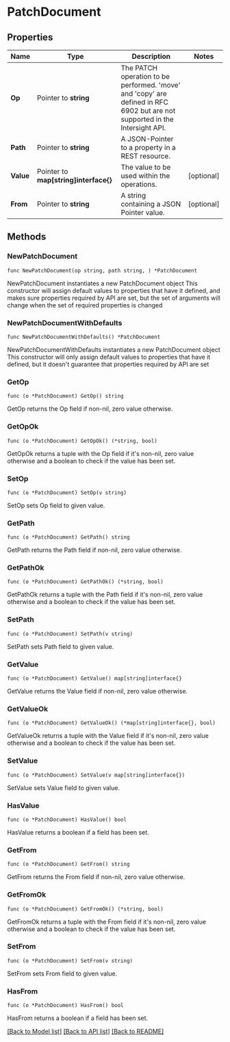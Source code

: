 # PatchDocument

## Properties

Name | Type | Description | Notes
------------ | ------------- | ------------- | -------------
**Op** | Pointer to **string** | The PATCH operation to be performed. &#39;move&#39; and &#39;copy&#39; are defined in RFC 6902 but are not supported in the Intersight API. | 
**Path** | Pointer to **string** | A JSON-Pointer to a property in a REST resource. | 
**Value** | Pointer to **map[string]interface{}** | The value to be used within the operations. | [optional] 
**From** | Pointer to **string** | A string containing a JSON Pointer value. | [optional] 

## Methods

### NewPatchDocument

`func NewPatchDocument(op string, path string, ) *PatchDocument`

NewPatchDocument instantiates a new PatchDocument object
This constructor will assign default values to properties that have it defined,
and makes sure properties required by API are set, but the set of arguments
will change when the set of required properties is changed

### NewPatchDocumentWithDefaults

`func NewPatchDocumentWithDefaults() *PatchDocument`

NewPatchDocumentWithDefaults instantiates a new PatchDocument object
This constructor will only assign default values to properties that have it defined,
but it doesn't guarantee that properties required by API are set

### GetOp

`func (o *PatchDocument) GetOp() string`

GetOp returns the Op field if non-nil, zero value otherwise.

### GetOpOk

`func (o *PatchDocument) GetOpOk() (*string, bool)`

GetOpOk returns a tuple with the Op field if it's non-nil, zero value otherwise
and a boolean to check if the value has been set.

### SetOp

`func (o *PatchDocument) SetOp(v string)`

SetOp sets Op field to given value.


### GetPath

`func (o *PatchDocument) GetPath() string`

GetPath returns the Path field if non-nil, zero value otherwise.

### GetPathOk

`func (o *PatchDocument) GetPathOk() (*string, bool)`

GetPathOk returns a tuple with the Path field if it's non-nil, zero value otherwise
and a boolean to check if the value has been set.

### SetPath

`func (o *PatchDocument) SetPath(v string)`

SetPath sets Path field to given value.


### GetValue

`func (o *PatchDocument) GetValue() map[string]interface{}`

GetValue returns the Value field if non-nil, zero value otherwise.

### GetValueOk

`func (o *PatchDocument) GetValueOk() (*map[string]interface{}, bool)`

GetValueOk returns a tuple with the Value field if it's non-nil, zero value otherwise
and a boolean to check if the value has been set.

### SetValue

`func (o *PatchDocument) SetValue(v map[string]interface{})`

SetValue sets Value field to given value.

### HasValue

`func (o *PatchDocument) HasValue() bool`

HasValue returns a boolean if a field has been set.

### GetFrom

`func (o *PatchDocument) GetFrom() string`

GetFrom returns the From field if non-nil, zero value otherwise.

### GetFromOk

`func (o *PatchDocument) GetFromOk() (*string, bool)`

GetFromOk returns a tuple with the From field if it's non-nil, zero value otherwise
and a boolean to check if the value has been set.

### SetFrom

`func (o *PatchDocument) SetFrom(v string)`

SetFrom sets From field to given value.

### HasFrom

`func (o *PatchDocument) HasFrom() bool`

HasFrom returns a boolean if a field has been set.


[[Back to Model list]](../README.md#documentation-for-models) [[Back to API list]](../README.md#documentation-for-api-endpoints) [[Back to README]](../README.md)


